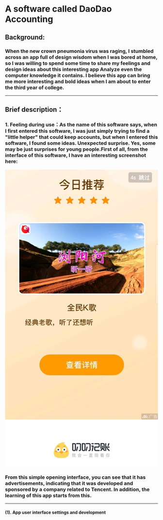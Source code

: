 # A software called DaoDao Accounting
## Background:
### When the new crown pneumonia virus was raging, I stumbled across an app full of design wisdom when I was bored at home, so I was willing to spend some time to share my feelings and design ideas about this interesting app Analyze even the computer knowledge it contains. I believe this app can bring me more interesting and bold ideas when I am about to enter the third year of college.
---
## Brief description：
### 1. Feeling during use：As the name of this software says, when I first entered this software, I was just simply trying to find a "little helper" that could keep accounts, but when I entered this software, I found some ideas. Unexpected surprise. Yes, some may be just surprises for young people.First of all, from the interface of this software, I have an interesting screenshot here: 
![boy](https://github.com/Messi-syf/DaoDao-Bookkeeping/blob/master/Screenshot_20200329_170234_com.pengda.mobile.hhjz%20(2).jpg "open")
### From this simple opening interface, you can see that it has advertisements, indicating that it was developed and sponsored by a company related to Tencent. In addition, the learning of this app starts from this.
---
#### (1). App user interface settings and development
